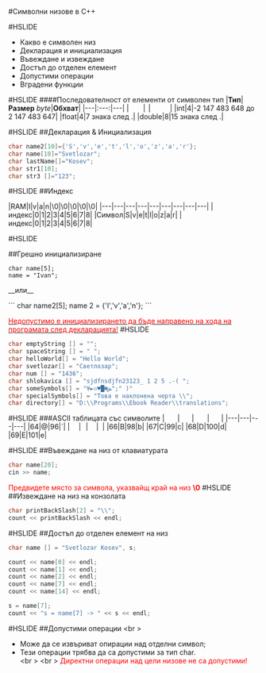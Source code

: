 #Символни низове в С++

#HSLIDE

* Какво е символен низ  
* Декларация и инициализация  
* Въвеждане и извеждане  
* Достъп до отделен елемент  
* Допустими операции  
* Вградени функции  

#HSLIDE
####Последователност от елементи от символен тип
|**__Тип__**|**__Размер__** _byte_|**__Обхват__**|
|---|:---:|---|
|<font color="white">**`char`**</font>|<font color="white">1</font>|<font color="white">0/255</font>|
|int|4|-2 147 483 648 до 2 147 483 647|
|float|4|7 знака след .|
|double|8|15 знака след .|

#HSLIDE
##Декларация & Инициализация
```c++
char name2[10]={'S','v','e','t','l','o','z','a','r'};
char name[10]="Svetlozar";
char lastName[]="Kosev";
char str1[10];
char str3 []="123";
```
#HSLIDE
##Индекс

|RAM|I|v|a|n|\0|\0|\0|\0|\0|
|---|---|---|---|---|---|---|---|---|
|индекс|0|1|2|3|4|5|6|7|8|
|Символ|S|v|e|t|l|o|z|a|r|
|индекс|0|1|2|3|4|5|6|7|8|

#HSLIDE

##Грешно инициализиране

```
char name[5];
name = "Ivan";
```
<p align="left">__или__</p>
```
char name2[5];
name 2 = {'I','v','a','n'};
```

<u><font color="red">Недопустимо е инициализирането да бъде направено нa хода на програмата след декларацията!</font></u>
#HSLIDE
```c++
char emptyString [] = "";
char spaceString [] = " ";
char helloWorld[] = "Hello World";
char svetlozar[] = "Светлозар";
char num [] = "1436";
char shlokavica [] = "sjdfnsdjfn23123_ 1 2 5 .-( ";
char someSymbols[] = "¥►▫♥█☻ﺶ";" )"
char specialSymbols[] = "Това е наклонена черта \\";
char directory[] = "D:\\Programs\\Ebook Reader\\translations";
```
#HSLIDE
###ASCII таблицата със символите
|<font color="white">Dec</font>|<font color="white">Chr</font>|<font color="white">Dec</font>|<font color="white">Chr</font>|
|---|---|---|---|
|64|@|96|`|
|<font color="white">64</font>|<font color="white">A</font>|<font color="white">97</font>|<font color="white">a</font>|
|66|B|98|b|
|67|C|99|c|
|68|D|100|d|
|69|E|101|e|

#HSLIDE
##Въвеждане на низ от клавиатурата

```c++
char name[20];
cin >> name;
```

<font color="red">Предвидете място за символа, указвайщ край на низ __\0__</font>
#HSLIDE
##Извеждане на низ на конзолата

```c++
char printBackSlash[2] = "\\";
count << printBackSlash << endl;
```
#HSLIDE
##Достъп до отделен елемент на низ

```c++
char name [] = "Svetlozar Kosev", s;

count << name[0] << endl;
count << name[1] << endl;
count << name[2] << endl;
count << name[7] << endl;
count << name[14] << endl;

s = name[7];
count << "s = name[7] -> " << s << endl;
```
#HSLIDE
##Допустими операции
<br \>
* Може да се извъриват опирации над отделни символ;  
* Тези операции трябва да са допустими за тип char.  
  <br \>
  <br \>
<font color="red">Директни операции над цели низове не са допустими!</font>
